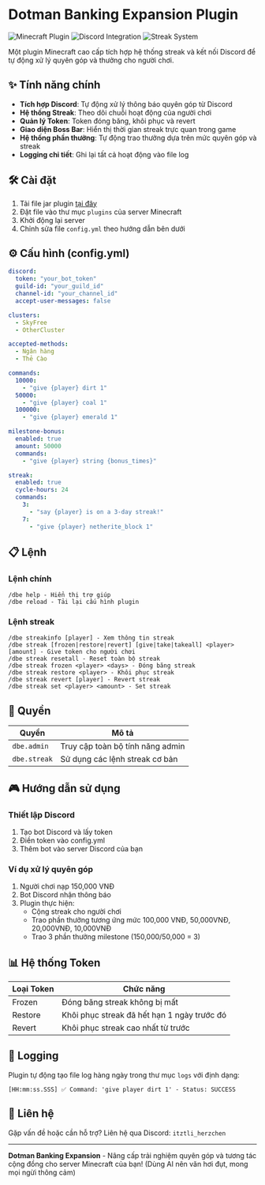 # Dotman Banking Expansion Plugin

![Minecraft Plugin](https://img.shields.io/badge/Minecraft-1.20+-brightgreen) ![Discord Integration](https://img.shields.io/badge/Discord-Integrated-blue) ![Streak System](https://img.shields.io/badge/Streak-System-orange)

Một plugin Minecraft cao cấp tích hợp hệ thống streak và kết nối Discord để tự động xử lý quyên góp và thưởng cho người chơi.

## ✨ Tính năng chính

- **Tích hợp Discord**: Tự động xử lý thông báo quyên góp từ Discord
- **Hệ thống Streak**: Theo dõi chuỗi hoạt động của người chơi
- **Quản lý Token**: Token đóng băng, khôi phục và revert
- **Giao diện Boss Bar**: Hiển thị thời gian streak trực quan trong game
- **Hệ thống phần thưởng**: Tự động trao thưởng dựa trên mức quyên góp và streak
- **Logging chi tiết**: Ghi lại tất cả hoạt động vào file log

## 🛠️ Cài đặt

1. Tải file jar plugin [tại đây](https://github.com/Herzchens/DotmanBankingExpansion/tree/main/plugin)
2. Đặt file vào thư mục `plugins` của server Minecraft
3. Khởi động lại server
4. Chỉnh sửa file `config.yml` theo hướng dẫn bên dưới

## ⚙️ Cấu hình (config.yml)

```yaml
discord:
  token: "your_bot_token"
  guild-id: "your_guild_id"
  channel-id: "your_channel_id"
  accept-user-messages: false

clusters:
  - SkyFree
  - OtherCluster

accepted-methods:
  - Ngân hàng
  - Thẻ Cào

commands:
  10000:
    - "give {player} dirt 1"
  50000:
    - "give {player} coal 1"
  100000:
    - "give {player} emerald 1"

milestone-bonus:
  enabled: true
  amount: 50000
  commands:
    - "give {player} string {bonus_times}"

streak:
  enabled: true
  cycle-hours: 24
  commands:
    3:
      - "say {player} is on a 3-day streak!"
    7:
      - "give {player} netherite_block 1"
```

## 📋 Lệnh

### Lệnh chính
```
/dbe help - Hiển thị trợ giúp
/dbe reload - Tải lại cấu hình plugin
```

### Lệnh streak
```
/dbe streakinfo [player] - Xem thông tin streak
/dbe streak [frozen|restore|revert] [give|take|takeall] <player> [amount] - Give token cho người chơi
/dbe streak resetall - Reset toàn bộ streak
/dbe streak frozen <player> <days> - Đóng băng streak
/dbe streak restore <player> - Khôi phục streak 
/dbe streak revert [player] - Revert streak
/dbe streak set <player> <amount> - Set streak
```

## 🔐 Quyền

| Quyền        | Mô tả                            |
|--------------|----------------------------------|
| `dbe.admin`  | Truy cập toàn bộ tính năng admin |
| `dbe.streak` | Sử dụng các lệnh streak cơ bản   |

## 🎮 Hướng dẫn sử dụng

### Thiết lập Discord
1. Tạo bot Discord và lấy token
2. Điền token vào config.yml
3. Thêm bot vào server Discord của bạn

### Ví dụ xử lý quyên góp
1. Người chơi nạp 150,000 VNĐ
2. Bot Discord nhận thông báo
3. Plugin thực hiện:
   - Cộng streak cho người chơi
   - Trao phần thưởng tương ứng mức 100,000 VNĐ, 50,000VNĐ, 20,000VNĐ, 10,000VNĐ
   - Trao 3 phần thưởng milestone (150,000/50,000 = 3)

## 📊 Hệ thống Token

| Loại Token | Chức năng                                   |
|------------|---------------------------------------------|
| Frozen     | Đóng băng streak không bị mất               |
| Restore    | Khôi phục streak đã hết hạn 1 ngày trước đó |
| Revert     | Khôi phục streak cao nhất từ trước          |

## 📜 Logging
Plugin tự động tạo file log hàng ngày trong thư mục `logs` với định dạng:
```
[HH:mm:ss.SSS] ✅ Command: 'give player dirt 1' - Status: SUCCESS
```

## 🤝 Liên hệ

Gặp vấn đề hoặc cần hỗ trợ? Liên hệ qua Discord: `itztli_herzchen`

---
**Dotman Banking Expansion** - Nâng cấp trải nghiệm quyên góp và tương tác cộng đồng cho server Minecraft của bạn! (Dùng AI nên văn hơi đụt, mong mọi ngừi thông cảm)
